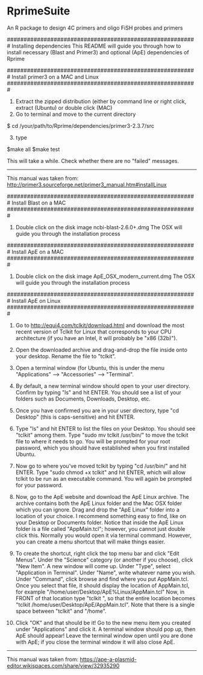 # RprimeSuite
An R package to design 4C primers and oligo FiSH probes and primers

#########################################################
Installing dependencies
This README will guide you through how to install necessary (Blast and Primer3) and optional (ApE) dependencies of Rprime


#########################################################
Install primer3 on a MAC and Linux
#########################################################

1) Extract the zipped distribution (either by command line or right click, extract (Ubuntu) or double click (MAC)
2) Go to terminal and move to the current directory

$ cd /your/path/to/Rprime/dependencies/primer3-2.3.7/src

3) type

$make all
$make test

This will take a while. Check whether there are no "failed" messages.

********
This manual was taken from: http://primer3.sourceforge.net/primer3_manual.htm#installLinux

#########################################################
Install Blast on a MAC
#########################################################

1) Double click on the disk image ncbi-blast-2.6.0+.dmg
The OSX will guide you through the installation process


#########################################################
Install ApE on a MAC
#########################################################

1) Double click on the disk image ApE_OSX_modern_current.dmg
The OSX will guide you through the installation process


#########################################################
Install ApE on Linux
#########################################################

1) Go to http://equi4.com/tclkit/download.html and download the most recent version of Tclkit for Linux that corresponds to your CPU architecture (if you have an Intel, it will probably be "x86 (32b)").

2) Open the downloaded archive and drag-and-drop the file inside onto your desktop. Rename the file to "tclkit".

3) Open a terminal window (for Ubuntu, this is under the menu "Applications" --> "Accessories" --> "Terminal".

4) By default, a new terminal window should open to your user directory. Confirm by typing "ls" and hit ENTER. You should see a list of your folders such as Documents, Downloads, Desktop, etc.

5) Once you have confirmed you are in your user directory, type "cd Desktop" (this is caps-sensitive) and hit ENTER.

6) Type "ls" and hit ENTER to list the files on your Desktop. You should see "tclkit" among them. Type "sudo mv tclkit /usr/bin/" to move the tclkit file to where it needs to go. You will be prompted for your root password, which you should have established when you first installed Ubuntu.

7) Now go to where you've moved tclkit by typing "cd /usr/bin/" and hit ENTER. Type "sudo chmod +x tclkit" and hit ENTER, which will allow tclkit to be run as an executable command. You will again be prompted for your password.

8) Now, go to the ApE website and download the ApE Linux archive. The archive contains both the ApE Linux folder and the Mac OSX folder which you can ignore. Drag and drop the "ApE Linux" folder into a location of your choice. I recommend something easy to find, like on your Desktop or Documents folder. Notice that inside the ApE Linux folder is a file called "AppMain.tcl"; however, you cannot just double click this. Normally you would open it via terminal command. However, you can create a menu shortcut that will make things easier.

9) To create the shortcut, right click the top menu bar and click "Edit Menus". Under the "Science" category (or another if you choose), click "New Item". A new window will come up. Under "Type", select "Application in Terminal". Under "Name", write whatever name you wish. Under "Command", click browse and find where you put AppMain.tcl. Once you select that file, it should display the location of AppMain.tcl, for example "/home/user/Desktop/ApE%Linux/AppMain.tcl" Now, in FRONT of that location type "tclkit ", so that the entire location becomes "tclkit /home/user/Desktop/ApE/AppMain.tcl". Note that there is a single space between "tclkit" and "/home".

10) Click "OK" and that should be it! Go to the new menu item you created under "Applications" and click it. A terminal window should pop up, then ApE should appear! Leave the terminal window open until you are done with ApE; if you close the terminal window it will also close ApE.

********
This manual was taken from: https://ape-a-plasmid-editor.wikispaces.com/share/view/32935290
